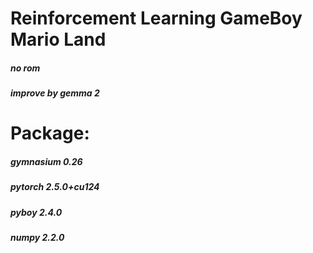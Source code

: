 # Reinforcement Learning GameBoy Mario Land
##### no rom
##### improve by gemma 2

# Package:
##### gymnasium 0.26
##### pytorch 2.5.0+cu124
##### pyboy 2.4.0
##### numpy 2.2.0
